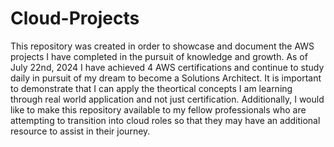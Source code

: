# Cloud-Projects
This repository was created in order to showcase and document the AWS projects I have completed in the pursuit of knowledge and growth. As of July 22nd, 2024 I have achieved 4 AWS certifications and continue to study daily in pursuit of my dream to become a Solutions Architect. It is important to demonstrate that I can apply the theortical concepts I am learning through real world application and not just certification. Additionally, I would like to make this repository available to my fellow professionals who are attempting to transition into cloud roles so that they may have an additional resource to assist in their journey.   
